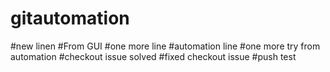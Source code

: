 # gitautomation

#new linen
#From GUI
#one more line
#automation line
#one more try from automation
#checkout issue solved
#fixed checkout issue
#push test


